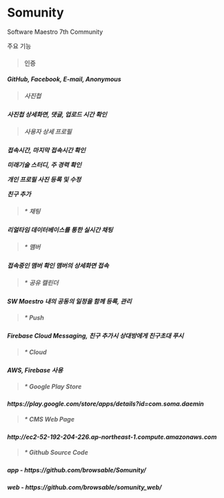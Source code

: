 # Somunity
Software Maestro 7th Community

주요 기능

><h4> 인증 
<h5>GitHub, Facebook, E-mail, Anonymous

><h4> 사진첩
<h5>사진첩 상세화면, 댓글, 업로드 시간 확인 

><h4> 사용자 상세 프로필 
 <h5><p>접속시간, 마지막 접속시간 확인
 <p>미래기술 스터디, 주 경력 확인
 <p>개인 프로필 사진 등록 및 수정
 <p>친구 추가
 
><h4>* 채팅
 <h5>리얼타임 데이터베이스를 통한 실시간 채팅 
 
><h4>* 맴버
 <h5>접속중인 맴버 확인
 맴버의 상세화면 접속
 
 ><h4>* 공유 캘린더
 <h5>SW Maestro 내의 공동의 일정을 함께 등록, 관리
 
><h4>* Push
<h5> Firebase Cloud Messaging, 친구 추가시 상대방에게 친구초대 푸시

><h4>* Cloud 
<h5> AWS, Firebase 사용

><h4>* Google Play Store
<h5>https://play.google.com/store/apps/details?id=com.soma.daemin

><h4>* CMS Web Page
<h5>http://ec2-52-192-204-226.ap-northeast-1.compute.amazonaws.com

><h4>* Github Source Code 
<h5>app - https://github.com/browsable/Somunity/
<h5>web - https://github.com/browsable/somunity_web/
